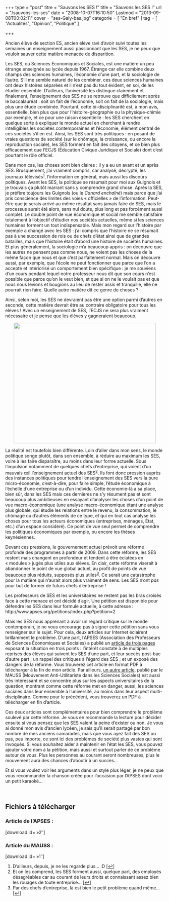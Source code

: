 +++
type = "post"
titre = "Sauvons les SES !"
title = "Sauvons les SES !"
url = "/sauvons-les-ses"
date = "2008-10-07T16:10:50"
Lastmod = "2013-09-08T00:02:11"
cover = "ses-Galy-bas.jpg"
categorie = [ "En bref" ]
tag = [ "Actualités", "Opinion", "Politique" ]

+++

<p>
<p>Ancien élève de section ES, ancien élève ravi d&rsquo;avoir suivi toutes les semaines un enseignement aussi passionnant que les SES, je ne peux que vouloir sauver cette matière menacée de disparition.</p>
<p>Les SES, ou Sciences Économiques et Sociales, est une matière un peu étrange enseignée au lycée depuis 1967. Étrange car elle combine deux champs des sciences humaines, l&rsquo;économie d&rsquo;une part, et la sociologie de l&rsquo;autre. S&rsquo;il me semble naturel de les combiner, ces deux sciences humaines ont deux histoires séparées et il n&rsquo;est pas du tout évident, en soi, de les étudier ensemble. D&rsquo;ailleurs, l&rsquo;université les distingue clairement et finalement, l&rsquo;enseignement des SES ne se retrouve que difficilement après le baccalauréat : soit on fait de l&rsquo;économie, soit on fait de la sociologie, mais plus une étude combinée. Pourtant, cette bi-disciplinarité est, à mon avis, essentielle, bien plus que pour l&rsquo;histoire-géographie ou la physique-chimie par exemple, et ce pour une raison essentielle : les SES cherchent en quelque sorte à expliquer le monde actuel en cherchant à rendre intelligibles les sociétés contemporaines et l&rsquo;économie, élément central de ces sociétés s&rsquo;il en est. Ainsi, les SES sont très politiques : en posant de vraies questions de société (sur le chômage, la croissance, ou encore la reproduction sociale), les SES forment en fait des citoyens, et ce bien plus efficacement que l&rsquo;ECJS (Éducation Civique Juridique et Sociale) dont c&rsquo;est pourtant le rôle officiel.</p>
<p>Dans mon cas, les choses sont bien claires : il y a eu un avant et un après SES. Brusquement, j&rsquo;ai vraiment compris, car analysé, décrypté, les journaux télévisés<sup><a href="#footnote_0_778" id="identifier_0_778" class="footnote-link footnote-identifier-link" title="D&rsquo;ailleurs, depuis, je ne les regarde plus&hellip; :D">1</a></sup>, l&rsquo;information en général, mais aussi les discours politiques. Avant les SES, la politique se résumait pour moi aux Guignols et je trouvais ça plutôt marrant sans y comprendre grand chose. Après la SES, je préfère toujours les Guignols (ou le <em>Canard enchaîné</em>) mais parce que j&rsquo;ai pris conscience des limites des voies &laquo;&nbsp;officielles&nbsp;&raquo; de l&rsquo;information. Peut-être que je serais arrivé au même résultat sans jamais faire de SES, mais le processus aurait été alors, sans nul doute, plus long et pas forcément aussi complet. Le double point de vue économique et social me semble satisfaire totalement à l&rsquo;objectif d&rsquo;étudier nos sociétés actuelles, même si les sciences humaines forment un tout indispensable. Mais mon regard sur l&rsquo;histoire par exemple a changé avec les SES : j&rsquo;ai compris que l&rsquo;histoire ne se résumait pas à une succession de rois ou de chefs d&rsquo;état ainsi que de grandes batailles, mais que l&rsquo;histoire était d&rsquo;abord une histoire de sociétés humaines. Et plus généralement, la sociologie m&rsquo;a beaucoup appris : on découvre que les autres ne pensent pas comme nous, ne voient pas les choses de la même façon que nous et que c&rsquo;est parfaitement normal. Mais on découvre aussi, par exemple, que l&rsquo;école ne peut fonctionner que parce que l&rsquo;on a accepté et intériorisé un comportement bien spécifique : je me souviens d&rsquo;un cours pendant lequel notre professeur nous dit que son cours n&rsquo;est possible que parce qu&rsquo;on le veut bien, et que si on ne le voulait pas et que nous nous levions et bougions au lieu de rester assis et tranquille, elle ne pourrait rien faire. Quelle autre matière dit ce genre de choses ?</p>
<p>Ainsi, selon moi, les SES ne devraient pas être une option parmi d&rsquo;autres en seconde, cette matière devrait être au contraire obligatoire pour tous les élèves ! Avec un enseignement de SES, l&rsquo;ECJS ne sera plus vraiment nécessaire et je pense que les élèves y gagneraient beaucoup.</p>
<p style="text-align: center;"><img class="size-full wp-image-779 aligncenter" title="carte-mail" src="carte-mail.gif" alt="" width="450" height="380" /></p>
<p>La réalité est toutefois bien différente. Loin d&rsquo;aller dans mon sens, le monde politique songe plutôt, dans son ensemble, à réduire au maximum les SES, voire à les faire disparaître, au moins dans leur forme actuelle. Sous l&rsquo;impulsion notamment de quelques chefs d&rsquo;entreprise, qui voient d&rsquo;un mauvais œil l&rsquo;enseignement actuel des SES<sup><a href="#footnote_1_778" id="identifier_1_778" class="footnote-link footnote-identifier-link" title="Et on les comprend, les SES forment aussi, quelque part, des employ&eacute;s d&eacute;sagr&eacute;ables car au courant de leurs droits et connaissant assez bien les rouages de toute entreprise&hellip;">2</a></sup>. Ils font donc pression auprès des instances politiques pour tendre l&rsquo;enseignement des SES vers la pure micro-économie, c&rsquo;est-à-dire, pour faire simple, l&rsquo;étude économique à l&rsquo;échelle d&rsquo;une entreprise ou d&rsquo;un individu. Cette économie-là a sa place, bien sûr, dans les SES mais ces dernières ne s&rsquo;y résument pas et sont beaucoup plus ambitieuses en essayant d&rsquo;analyser les choses d&rsquo;un point de vue macro-économique (une analyse macro-économique étant une analyse plus globale, qui étudie les relations entre le revenu, la consommation, le chômage ou d&rsquo;autres éléments de ce type, et qui en tout cas analyse les choses pour tous les acteurs économiques (entreprises, ménages, État, etc.) d&rsquo;un espace considéré). Ce point de vue seul permet de comprendre les politiques économiques par exemple, ou encore les thèses keynésiennes.</p>
<p>Devant ces pressions, le gouvernement actuel prévoit une réforme profonde des programmes à partir de 2009. Dans cette réforme, les SES restent mais changent en profondeur et tendent à être éclatées en &laquo;&nbsp;modules&nbsp;&raquo; jugés plus utiles aux élèves. En clair, cette réforme viserait à abandonner le point de vue global actuel, au profit de points de vue beaucoup plus réduits, supposés plus utiles<sup><a href="#footnote_2_778" id="identifier_2_778" class="footnote-link footnote-identifier-link" title="Par des chefs d&rsquo;entreprise, l&agrave; est bien le petit probl&egrave;me quand m&ecirc;me&hellip;">3</a></sup>. Ce serait une catastrophe pour la matière qui n&rsquo;aurait alors plus vraiment de sens. Les SES n&rsquo;ont <em>pas</em> pour but de former de futurs chefs d&rsquo;entreprise !</p>
<p>Les professeurs de SES et les universitaires ne restent pas les bras croisés face à cette menace et ont décidé d&rsquo;agir. Une pétition est disponible pour défendre les SES dans leur formule actuelle, à cette adresse : http://www.apses.org/petitions/index.php?petition=2</p>
<p>Mais les SES nous apprenant à avoir un regard critique sur le monde contemporain, je ne vous encourage pas à signer cette pétition sans vous renseigner sur le sujet. Pour cela, deux articles sur Internet éclairent brillamment le problème. D&rsquo;une part, l&rsquo;APSES (Association des Professeurs de Sciences Économiques et Sociales) a publié un <a href="http://www.apses.org/spip.php?article1412">article de trois pages</a> exposant la situation en trois points : l&rsquo;intérêt constaté à de multiples reprises des élèves qui suivent les SES d&rsquo;une part, et leur succès post-bac d&rsquo;autre part ; un rappel des critiques à l&rsquo;égard des SES ; et un exposé des dangers de la réforme. Vous trouverez cet article en format PDF à télécharger à la fin de mon article. Par ailleurs, <a href="http://journaldumauss.net/spip.php?article399">un autre article</a>, publié par le MAUSS (Mouvement Anti-Utilitariste dans les Sciences Sociales) est aussi très intéressant et se concentre plus sur les aspects universitaires de la question, montrant comme cette réforme met en danger, aussi, les sciences sociales dans leur ensemble à l&rsquo;université, au moins dans leur aspect multi-disciplinaire. Comme pour le précédent, vous trouverez un PDF à télécharger en fin d&rsquo;article.</p>
<p>Ces deux articles sont complémentaires pour bien comprendre le problème soulevé par cette réforme. Je vous en recommande la lecture pour décider ensuite si vous pensez que les SES valent la peine d&rsquo;exister ou non. Je vous ai donné mon avis d&rsquo;ancien lycéen, je sais qu&rsquo;il serait partagé par bon nombre de mes anciens camarades, mais que vous ayez fait des SES ou pas, peu importe, ce sont ici des problèmes de société plus vastes qui sont invoqués. Si vous souhaitez aider à maintenir en l&rsquo;état les SES, vous pouvez ajouter votre nom à la pétition, mais aussi et surtout parler de ce problème autour de vous. Plus les personnes au courant seront nombreuses, plus le mouvement aura des chances d&rsquo;aboutir à un succès&#8230;</p>
<p>
<p>Et si vous voulez voir les arguments dans un style plus léger, je ne peux que vous recommander la chanson créée pour l&rsquo;occasion par l&rsquo;APSES dont voici un petit karaoké&#8230;</p>
<p><span style="color: #0000ee;"><span style="text-decoration: underline;"><br />
</span></span></p>
<h2 id="778_fichiers-a-telecharg_1">Fichiers à télécharger</h2>
<h3 id="778_article-de-lapses_1">Article de l&rsquo;APSES :</h3>
<p>[download id=&nbsp;&raquo;2&Prime;]</p>
<h3 id="778_article-du-mauss_1">Article du MAUSS :</h3>
<p>[download id=&nbsp;&raquo;1&Prime;]</p>
<ol class="footnotes"><li id="footnote_0_778" class="footnote">D&rsquo;ailleurs, depuis, je ne les regarde plus&#8230; :D [<a href="#identifier_0_778" class="footnote-link footnote-back-link">&#8617;</a>]</li><li id="footnote_1_778" class="footnote">Et on les comprend, les SES forment aussi, quelque part, des employés désagréables car au courant de leurs droits et connaissant assez bien les rouages de toute entreprise&#8230; [<a href="#identifier_1_778" class="footnote-link footnote-back-link">&#8617;</a>]</li><li id="footnote_2_778" class="footnote">Par des chefs d&rsquo;entreprise, là est bien le petit problème quand même&#8230; [<a href="#identifier_2_778" class="footnote-link footnote-back-link">&#8617;</a>]</li></ol>
